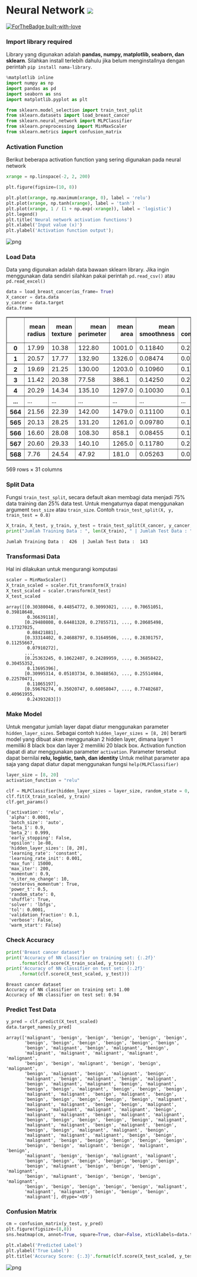 # Neural Network <img src="https://img.shields.io/badge/python%20-%2314354C.svg?&style=for-the-badge&logo=python&logoColor=white"/> 
[![ForTheBadge built-with-love](http://ForTheBadge.com/images/badges/built-with-love.svg)](https://GitHub.com/Naereen/) 





### Import library required
Library yang digunakan adalah **pandas, numpy, matplotlib, seaborn, dan sklearn**. Silahkan install terlebih dahulu jika belum menginstallnya dengan perintah `pip install nama-library`.


```python
%matplotlib inline
import numpy as np
import pandas as pd
import seaborn as sns
import matplotlib.pyplot as plt

from sklearn.model_selection import train_test_split
from sklearn.datasets import load_breast_cancer
from sklearn.neural_network import MLPClassifier
from sklearn.preprocessing import MinMaxScaler
from sklearn.metrics import confusion_matrix
```

### Activation Function
Berikut beberapa activation function yang sering digunakan pada neural network


```python
xrange = np.linspace(-2, 2, 200)

plt.figure(figsize=(10, 8))

plt.plot(xrange, np.maximum(xrange, 0), label = 'relu')
plt.plot(xrange, np.tanh(xrange), label = 'tanh')
plt.plot(xrange, 1 / (1 + np.exp(-xrange)), label = 'logistic')
plt.legend()
plt.title('Neural network activation functions')
plt.xlabel('Input value (x)')
plt.ylabel('Activation function output');
```


![png](figure/output_4_0.png)


### Load Data
Data yang digunakan adalah data bawaan sklearn library. Jika ingin menggunakan data sendiri silahkan pakai perintah `pd.read_csv()` atau `pd.read_excel()`


```python
data = load_breast_cancer(as_frame= True)
X_cancer = data.data
y_cancer = data.target
data.frame
```




<div>
<table border="1" class="dataframe">
  <thead>
    <tr style="text-align: right;">
      <th></th>
      <th>mean radius</th>
      <th>mean texture</th>
      <th>mean perimeter</th>
      <th>mean area</th>
      <th>mean smoothness</th>
      <th>mean compactness</th>
      <th>mean concavity</th>
      <th>mean concave points</th>
      <th>mean symmetry</th>
      <th>mean fractal dimension</th>
      <th>...</th>
      <th>worst texture</th>
      <th>worst perimeter</th>
      <th>worst area</th>
      <th>worst smoothness</th>
      <th>worst compactness</th>
      <th>worst concavity</th>
      <th>worst concave points</th>
      <th>worst symmetry</th>
      <th>worst fractal dimension</th>
      <th>target</th>
    </tr>
  </thead>
  <tbody>
    <tr>
      <th>0</th>
      <td>17.99</td>
      <td>10.38</td>
      <td>122.80</td>
      <td>1001.0</td>
      <td>0.11840</td>
      <td>0.27760</td>
      <td>0.30010</td>
      <td>0.14710</td>
      <td>0.2419</td>
      <td>0.07871</td>
      <td>...</td>
      <td>17.33</td>
      <td>184.60</td>
      <td>2019.0</td>
      <td>0.16220</td>
      <td>0.66560</td>
      <td>0.7119</td>
      <td>0.2654</td>
      <td>0.4601</td>
      <td>0.11890</td>
      <td>0</td>
    </tr>
    <tr>
      <th>1</th>
      <td>20.57</td>
      <td>17.77</td>
      <td>132.90</td>
      <td>1326.0</td>
      <td>0.08474</td>
      <td>0.07864</td>
      <td>0.08690</td>
      <td>0.07017</td>
      <td>0.1812</td>
      <td>0.05667</td>
      <td>...</td>
      <td>23.41</td>
      <td>158.80</td>
      <td>1956.0</td>
      <td>0.12380</td>
      <td>0.18660</td>
      <td>0.2416</td>
      <td>0.1860</td>
      <td>0.2750</td>
      <td>0.08902</td>
      <td>0</td>
    </tr>
    <tr>
      <th>2</th>
      <td>19.69</td>
      <td>21.25</td>
      <td>130.00</td>
      <td>1203.0</td>
      <td>0.10960</td>
      <td>0.15990</td>
      <td>0.19740</td>
      <td>0.12790</td>
      <td>0.2069</td>
      <td>0.05999</td>
      <td>...</td>
      <td>25.53</td>
      <td>152.50</td>
      <td>1709.0</td>
      <td>0.14440</td>
      <td>0.42450</td>
      <td>0.4504</td>
      <td>0.2430</td>
      <td>0.3613</td>
      <td>0.08758</td>
      <td>0</td>
    </tr>
    <tr>
      <th>3</th>
      <td>11.42</td>
      <td>20.38</td>
      <td>77.58</td>
      <td>386.1</td>
      <td>0.14250</td>
      <td>0.28390</td>
      <td>0.24140</td>
      <td>0.10520</td>
      <td>0.2597</td>
      <td>0.09744</td>
      <td>...</td>
      <td>26.50</td>
      <td>98.87</td>
      <td>567.7</td>
      <td>0.20980</td>
      <td>0.86630</td>
      <td>0.6869</td>
      <td>0.2575</td>
      <td>0.6638</td>
      <td>0.17300</td>
      <td>0</td>
    </tr>
    <tr>
      <th>4</th>
      <td>20.29</td>
      <td>14.34</td>
      <td>135.10</td>
      <td>1297.0</td>
      <td>0.10030</td>
      <td>0.13280</td>
      <td>0.19800</td>
      <td>0.10430</td>
      <td>0.1809</td>
      <td>0.05883</td>
      <td>...</td>
      <td>16.67</td>
      <td>152.20</td>
      <td>1575.0</td>
      <td>0.13740</td>
      <td>0.20500</td>
      <td>0.4000</td>
      <td>0.1625</td>
      <td>0.2364</td>
      <td>0.07678</td>
      <td>0</td>
    </tr>
    <tr>
      <th>...</th>
      <td>...</td>
      <td>...</td>
      <td>...</td>
      <td>...</td>
      <td>...</td>
      <td>...</td>
      <td>...</td>
      <td>...</td>
      <td>...</td>
      <td>...</td>
      <td>...</td>
      <td>...</td>
      <td>...</td>
      <td>...</td>
      <td>...</td>
      <td>...</td>
      <td>...</td>
      <td>...</td>
      <td>...</td>
      <td>...</td>
      <td>...</td>
    </tr>
    <tr>
      <th>564</th>
      <td>21.56</td>
      <td>22.39</td>
      <td>142.00</td>
      <td>1479.0</td>
      <td>0.11100</td>
      <td>0.11590</td>
      <td>0.24390</td>
      <td>0.13890</td>
      <td>0.1726</td>
      <td>0.05623</td>
      <td>...</td>
      <td>26.40</td>
      <td>166.10</td>
      <td>2027.0</td>
      <td>0.14100</td>
      <td>0.21130</td>
      <td>0.4107</td>
      <td>0.2216</td>
      <td>0.2060</td>
      <td>0.07115</td>
      <td>0</td>
    </tr>
    <tr>
      <th>565</th>
      <td>20.13</td>
      <td>28.25</td>
      <td>131.20</td>
      <td>1261.0</td>
      <td>0.09780</td>
      <td>0.10340</td>
      <td>0.14400</td>
      <td>0.09791</td>
      <td>0.1752</td>
      <td>0.05533</td>
      <td>...</td>
      <td>38.25</td>
      <td>155.00</td>
      <td>1731.0</td>
      <td>0.11660</td>
      <td>0.19220</td>
      <td>0.3215</td>
      <td>0.1628</td>
      <td>0.2572</td>
      <td>0.06637</td>
      <td>0</td>
    </tr>
    <tr>
      <th>566</th>
      <td>16.60</td>
      <td>28.08</td>
      <td>108.30</td>
      <td>858.1</td>
      <td>0.08455</td>
      <td>0.10230</td>
      <td>0.09251</td>
      <td>0.05302</td>
      <td>0.1590</td>
      <td>0.05648</td>
      <td>...</td>
      <td>34.12</td>
      <td>126.70</td>
      <td>1124.0</td>
      <td>0.11390</td>
      <td>0.30940</td>
      <td>0.3403</td>
      <td>0.1418</td>
      <td>0.2218</td>
      <td>0.07820</td>
      <td>0</td>
    </tr>
    <tr>
      <th>567</th>
      <td>20.60</td>
      <td>29.33</td>
      <td>140.10</td>
      <td>1265.0</td>
      <td>0.11780</td>
      <td>0.27700</td>
      <td>0.35140</td>
      <td>0.15200</td>
      <td>0.2397</td>
      <td>0.07016</td>
      <td>...</td>
      <td>39.42</td>
      <td>184.60</td>
      <td>1821.0</td>
      <td>0.16500</td>
      <td>0.86810</td>
      <td>0.9387</td>
      <td>0.2650</td>
      <td>0.4087</td>
      <td>0.12400</td>
      <td>0</td>
    </tr>
    <tr>
      <th>568</th>
      <td>7.76</td>
      <td>24.54</td>
      <td>47.92</td>
      <td>181.0</td>
      <td>0.05263</td>
      <td>0.04362</td>
      <td>0.00000</td>
      <td>0.00000</td>
      <td>0.1587</td>
      <td>0.05884</td>
      <td>...</td>
      <td>30.37</td>
      <td>59.16</td>
      <td>268.6</td>
      <td>0.08996</td>
      <td>0.06444</td>
      <td>0.0000</td>
      <td>0.0000</td>
      <td>0.2871</td>
      <td>0.07039</td>
      <td>1</td>
    </tr>
  </tbody>
</table>
<p>569 rows × 31 columns</p>
</div>



### Split Data
Fungsi `train_test_split`, secara default akan membagi data menjadi 75% data training dan 25% data test. Untuk mengaturnya dapat menggunakan argument `test_size` atau `train_size`. Contoh `train_test_split(X, y, train_test = 0.8)`


```python
X_train, X_test, y_train, y_test = train_test_split(X_cancer, y_cancer, random_state = 0)
print("Jumlah Training Data : ", len(X_train), " | Jumlah Test Data : ", len(X_test))
```

    Jumlah Training Data :  426  | Jumlah Test Data :  143
    

### Transformasi Data
Hal ini dilakukan untuk mengurangi komputasi


```python
scaler = MinMaxScaler()
X_train_scaled = scaler.fit_transform(X_train)
X_test_scaled = scaler.transform(X_test)
X_test_scaled
```




    array([[0.30380046, 0.44854772, 0.30993021, ..., 0.70651051, 0.39818648,
            0.36639118],
           [0.29480808, 0.64481328, 0.27855711, ..., 0.20685498, 0.17327025,
            0.08421881],
           [0.33314402, 0.24688797, 0.31649506, ..., 0.28301757, 0.11255667,
            0.07910272],
           ...,
           [0.25363245, 0.10622407, 0.24289959, ..., 0.36858422, 0.30455352,
            0.13695396],
           [0.30995314, 0.05103734, 0.30488563, ..., 0.25514984, 0.22570471,
            0.11065197],
           [0.59676274, 0.35020747, 0.60058047, ..., 0.77402687, 0.40961955,
            0.24393283]])



### Make Model
Untuk mengatur jumlah layer dapat diatur menggunakan parameter `hidden_layer_sizes`. Sebagai contoh `hidden_layer_sizes = [8, 20]` berarti model yang dibuat akan menggunakan 2 hidden layer, dimana layer 1 memiliki 8 black box dan layer 2 memiliki 20 black box.
Activation function dapat di atur menggunakan parameter `activation`. Parameter tersebut dapat bernilai **relu, logistic, tanh, dan identity**
Untuk melihat parameter apa saja yang dapat diatur dapat menggunakan fungsi `help(MLPClassifier)`


```python
layer_size = [8, 20]
activation_function = "relu"

clf = MLPClassifier(hidden_layer_sizes = layer_size, random_state = 0, activation = activation_function, solver = "lbfgs")
clf.fit(X_train_scaled, y_train)
clf.get_params()
```




    {'activation': 'relu',
     'alpha': 0.0001,
     'batch_size': 'auto',
     'beta_1': 0.9,
     'beta_2': 0.999,
     'early_stopping': False,
     'epsilon': 1e-08,
     'hidden_layer_sizes': [8, 20],
     'learning_rate': 'constant',
     'learning_rate_init': 0.001,
     'max_fun': 15000,
     'max_iter': 200,
     'momentum': 0.9,
     'n_iter_no_change': 10,
     'nesterovs_momentum': True,
     'power_t': 0.5,
     'random_state': 0,
     'shuffle': True,
     'solver': 'lbfgs',
     'tol': 0.0001,
     'validation_fraction': 0.1,
     'verbose': False,
     'warm_start': False}



### Check Accuracy


```python
print('Breast cancer dataset')
print('Accuracy of NN classifier on training set: {:.2f}'
     .format(clf.score(X_train_scaled, y_train)))
print('Accuracy of NN classifier on test set: {:.2f}'
     .format(clf.score(X_test_scaled, y_test)))
```

    Breast cancer dataset
    Accuracy of NN classifier on training set: 1.00
    Accuracy of NN classifier on test set: 0.94
    

### Predict Test Data


```python
y_pred = clf.predict(X_test_scaled)
data.target_names[y_pred]
```




    array(['malignant', 'benign', 'benign', 'benign', 'benign', 'benign',
           'benign', 'benign', 'benign', 'benign', 'benign', 'benign',
           'benign', 'malignant', 'benign', 'malignant', 'benign',
           'malignant', 'malignant', 'malignant', 'malignant', 'malignant',
           'benign', 'benign', 'malignant', 'benign', 'benign', 'malignant',
           'benign', 'malignant', 'benign', 'malignant', 'benign',
           'malignant', 'benign', 'malignant', 'benign', 'malignant',
           'benign', 'malignant', 'malignant', 'benign', 'malignant',
           'benign', 'benign', 'malignant', 'benign', 'benign', 'benign',
           'malignant', 'malignant', 'benign', 'malignant', 'benign',
           'benign', 'benign', 'benign', 'benign', 'benign', 'malignant',
           'malignant', 'malignant', 'benign', 'benign', 'malignant',
           'benign', 'malignant', 'malignant', 'malignant', 'benign',
           'malignant', 'malignant', 'benign', 'malignant', 'malignant',
           'benign', 'benign', 'benign', 'benign', 'benign', 'malignant',
           'malignant', 'malignant', 'benign', 'malignant', 'benign',
           'benign', 'benign', 'malignant', 'malignant', 'benign',
           'malignant', 'malignant', 'malignant', 'benign', 'benign',
           'malignant', 'benign', 'benign', 'benign', 'benign', 'benign',
           'benign', 'benign', 'malignant', 'benign', 'malignant', 'benign',
           'malignant', 'benign', 'benign', 'malignant', 'malignant',
           'benign', 'benign', 'benign', 'benign', 'benign', 'benign',
           'benign', 'malignant', 'benign', 'benign', 'benign', 'malignant',
           'benign', 'malignant', 'benign', 'benign', 'benign', 'malignant',
           'benign', 'benign', 'benign', 'benign', 'benign', 'malignant',
           'malignant', 'malignant', 'benign', 'benign', 'benign',
           'malignant'], dtype='<U9')



### Confusion Matrix


```python
cm = confusion_matrix(y_test, y_pred)
plt.figure(figsize=(8,8))
sns.heatmap(cm, annot=True, square=True, cbar=False, xticklabels=data.target_names, yticklabels=data.target_names)

plt.xlabel('Predicted Label')
plt.ylabel('True Label')
plt.title('Accuracy Score: {:.3}'.format(clf.score(X_test_scaled, y_test)));
```


![png](figure/output_18_0.png)

